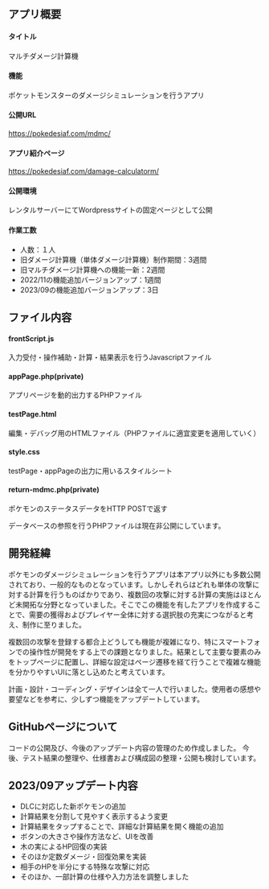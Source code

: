 ## アプリ概要
#### タイトル  
マルチダメージ計算機
#### 機能  
ポケットモンスターのダメージシミュレーションを行うアプリ
#### 公開URL  
https://pokedesiaf.com/mdmc/
#### アプリ紹介ページ  
https://pokedesiaf.com/damage-calculatorm/ 
#### 公開環境  
レンタルサーバーにてWordpressサイトの固定ページとして公開
#### 作業工数
* 人数：１人
* 旧ダメージ計算機（単体ダメージ計算機）制作期間：3週間
* 旧マルチダメージ計算機への機能一新：2週間
* 2022/11の機能追加バージョンアップ：1週間
* 2023/09の機能追加バージョンアップ：3日

## ファイル内容
#### frontScript.js  
入力受付・操作補助・計算・結果表示を行うJavascriptファイル
#### appPage.php(private)  
アプリページを動的出力するPHPファイル
#### testPage.html  
編集・デバッグ用のHTMLファイル（PHPファイルに適宜変更を適用していく）
#### style.css  
testPage・appPageの出力に用いるスタイルシート
#### return-mdmc.php(private)  
ポケモンのステータスデータをHTTP POSTで返す

データベースの参照を行うPHPファイルは現在非公開にしています。

## 開発経緯
ポケモンのダメージシミュレーションを行うアプリは本アプリ以外にも多数公開されており、一般的なものとなっています。しかしそれらはどれも単体の攻撃に対する計算を行うものばかりであり、複数回の攻撃に対する計算の実施はほとんど未開拓な分野となっていました。そこでこの機能を有したアプリを作成することで、需要の獲得およびプレイヤー全体に対する選択肢の充実につながると考え、制作に至りました。  

複数回の攻撃を登録する都合上どうしても機能が複雑になり、特にスマートフォンでの操作性が開発をする上での課題となりました。結果として主要な要素のみをトップページに配置し、詳細な設定はページ遷移を経て行うことで複雑な機能を分かりやすいUIに落とし込めたと考えています。  

計画・設計・コーディング・デザインは全て一人で行いました。使用者の感想や要望などを参考に、少しずつ機能をアップデートしています。

## GitHubページについて
コードの公開及び、今後のアップデート内容の管理のため作成しました。
今後、テスト結果の整理や、仕様書および構成図の整理・公開も検討しています。

## 2023/09アップデート内容
* DLCに対応した新ポケモンの追加
* 計算結果を分割して見やすく表示するよう変更
* 計算結果をタップすることで、詳細な計算結果を開く機能の追加
* ボタンの大きさや操作方法など、UIを改善
* 木の実によるHP回復の実装
* そのほか定数ダメージ・回復効果を実装
* 相手のHPを半分にする特殊な攻撃に対応
* そのほか、一部計算の仕様や入力方法を調整しました
